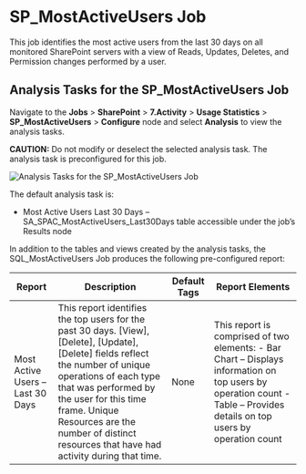 # SP_MostActiveUsers Job

This job identifies the most active users from the last 30 days on all monitored SharePoint servers
with a view of Reads, Updates, Deletes, and Permission changes performed by a user.

## Analysis Tasks for the SP_MostActiveUsers Job

Navigate to the **Jobs** > **SharePoint** > **7.Activity** > **Usage Statistics** >
**SP_MostActiveUsers** > **Configure** node and select **Analysis** to view the analysis tasks.

**CAUTION:** Do not modify or deselect the selected analysis task. The analysis task is
preconfigured for this job.

![Analysis Tasks for the SP_MostActiveUsers Job](/img/versioned_docs/accessanalyzer_11.6/accessanalyzer/solutions/filesystem/activity/usagestatistics/mostactiveusersanalysis.webp)

The default analysis task is:

- Most Active Users Last 30 Days – SA_SPAC_MostActiveUsers_Last30Days table accessible under the
  job’s Results node

In addition to the tables and views created by the analysis tasks, the SQL_MostActiveUsers Job
produces the following pre-configured report:

| Report                           | Description                                                                                                                                                                                                                                                                                                    | Default Tags | Report Elements                                                                                                                                                         |
| -------------------------------- | -------------------------------------------------------------------------------------------------------------------------------------------------------------------------------------------------------------------------------------------------------------------------------------------------------------- | ------------ | ----------------------------------------------------------------------------------------------------------------------------------------------------------------------- |
| Most Active Users – Last 30 Days | This report identifies the top users for the past 30 days. [View], [Delete], [Update], [Delete] fields reflect the number of unique operations of each type that was performed by the user for this time frame. Unique Resources are the number of distinct resources that have had activity during that time. | None         | This report is comprised of two elements: - Bar Chart – Displays information on top users by operation count - Table – Provides details on top users by operation count |

